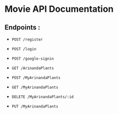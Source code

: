 # Movie API Documentation

## Endpoints :

- `POST /register`
- `POST /login`
- `POST /google-signin`

- `GET /ArinandaPlants`
- `POST /MyArinandaPlants`
- `GET /MyArinandaPlants`
- `DELETE /MyArinandaPlants/:id`
- `PUT /MyArinandaPlants`
